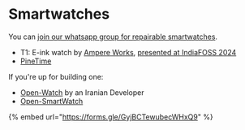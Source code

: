 # Smartwatches

You can [join our whatsapp group for repairable smartwatches](https://chat.whatsapp.com/Gagqq19ziQGEKJQ2pojqWH).

* T1: E-ink watch by [Ampere Works](https://www.ampere.works/), [presented at IndiaFOSS 2024](https://www.youtube.com/watch?v=jpTXz0AlL78)
* [PineTime](https://pine64.org/devices/pinetime/)

If you're up for building one:

* [Open-Watch](https://www.pcbway.com/project/shareproject/Open_Watch_An_open_source_handmade_smartwatch_10560bbb.html) by an Iranian Developer
* [Open-SmartWatch](https://open-smartwatch.github.io/)

{% embed url="https://forms.gle/GyjBCTewubecWHxQ9" %}

